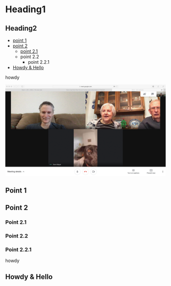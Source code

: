 # Heading1

## Heading2

- [point 1](#point-1)
- [point 2](#point-2)
  - [point 2.1](#point-2.1)
  - point 2.2
    - point 2.2.1
- [Howdy & Hello](#howdy--hello) 

howdy

<img src="./images/mayer-family-video-chat01.png" alt="image 1" style="zoom:50%;"/>

## Point 1

## Point 2

### Point 2.1


### Point 2.2


### Point 2.2.1
howdy

## Howdy & Hello

